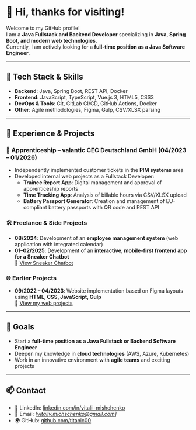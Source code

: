 # 👋 Hi, thanks for visiting!

Welcome to my GitHub profile!  
I am a **Java Fullstack and Backend Developer** specializing in **Java, Spring Boot, and modern web technologies**.  
Currently, I am actively looking for a **full-time position as a Java Software Engineer**.

---

## 🚀 Tech Stack & Skills

- **Backend**: Java, Spring Boot, REST API, Docker  
- **Frontend**: JavaScript, TypeScript, Vue.js 3, HTML5, CSS3  
- **DevOps & Tools**: Git, GitLab CI/CD, GitHub Actions, Docker  
- **Other**: Agile methodologies, Figma, Gulp, CSV/XLSX parsing  

---

## 💼 Experience & Projects

### 📌 Apprenticeship – valantic CEC Deutschland GmbH (04/2023 – 01/2026)
- Independently implemented customer tickets in the **PIM systems** area  
- Developed internal web projects as a Fullstack Developer:
  - **Trainee Report App**: Digital management and approval of apprenticeship reports  
  - **Time Tracking App**: Analysis of billable hours via CSV/XLSX upload  
  - **Battery Passport Generator**: Creation and management of EU-compliant battery passports with QR code and REST API  

### 🛠 Freelance & Side Projects
- **08/2024**: Development of an **employee management system** (web application with integrated calendar)  
- **01–02/2025**: Development of an **interactive, mobile-first frontend app for a Sneaker Chatbot**  
  🔗 [View Sneaker Chatbot](https://app.myeidos.ai/)  

### 🌐 Earlier Projects
- **09/2022 – 04/2023**: Website implementation based on Figma layouts using **HTML, CSS, JavaScript, Gulp**  
  🔗 [View my web projects](https://titanic00.github.io/My-works/)  

---

## 🎯 Goals
- Start a **full-time position as a Java Fullstack or Backend Software Engineer**  
- Deepen my knowledge in **cloud technologies** (AWS, Azure, Kubernetes)  
- Work in an innovative environment with **agile teams** and exciting projects  

---

## 📫 Contact
- 💼 LinkedIn: [linkedin.com/in/vitalii-mishchenko](https://linkedin.com/in/vitalii-mishchenko)  
- 📧 Email: *[vitaliy.michschenko@gmail.com]*
- 🌍 GitHub: [github.com/titanic00](https://github.com/titanic00)  
